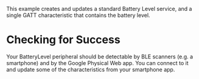 This example creates and updates a standard Battery Level service, and a single
GATT characteristic that contains the battery level.

Checking for Success
====================

Your BatteryLevel peripheral should be detectable by BLE scanners (e.g. a smartphone)
and by the Google Physical Web app. You can connect to it and update some of the
characteristics from your smartphone app.
